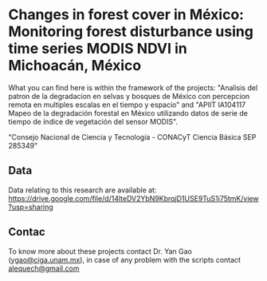 # Changes in forest cover in México: Monitoring forest disturbance using time series MODIS NDVI in Michoacán, México


What you can find here is within the framework of the projects: 
"Analisis del patron de la degradacion en selvas y bosques de México con percepcion remota en multiples escalas en el tiempo y espacio" and "APIIT IA104117 Mapeo de la degradación forestal en México utilizando datos de serie de tiempo de índice de vegetación del sensor MODIS".

"Consejo Nacional de Ciencia y Tecnología - CONACyT Ciencia Básica SEP 285349"

## Data
Data relating to this research are available at: https://drive.google.com/file/d/14lteDV2YbN9KbrqjD1USE9TuS1i75tmK/view?usp=sharing
 
 
## Contac

To know more about these projects contact Dr. Yan Gao (ygao@ciga.unam.mx), in case of any problem with the scripts contact alequech@gmail.com

